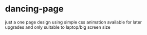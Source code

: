 # dancing-page
just a one page design using simple css animation 
available for later upgrades 
and only suitable to laptop/big screen size
